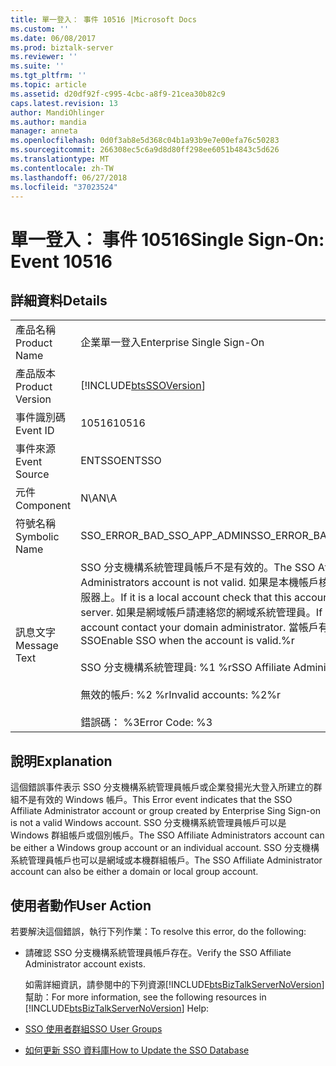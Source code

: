 ```yaml
---
title: 單一登入： 事件 10516 |Microsoft Docs
ms.custom: ''
ms.date: 06/08/2017
ms.prod: biztalk-server
ms.reviewer: ''
ms.suite: ''
ms.tgt_pltfrm: ''
ms.topic: article
ms.assetid: d20df92f-c995-4cbc-a8f9-21cea30b82c9
caps.latest.revision: 13
author: MandiOhlinger
ms.author: mandia
manager: anneta
ms.openlocfilehash: 0d0f3ab8e5d368c04b1a93b9e7e00efa76c50283
ms.sourcegitcommit: 266308ec5c6a9d8d80ff298ee6051b4843c5d626
ms.translationtype: MT
ms.contentlocale: zh-TW
ms.lasthandoff: 06/27/2018
ms.locfileid: "37023524"
---
```

# <a name="single-sign-on-event-10516"></a><span data-ttu-id="74eea-102">單一登入： 事件 10516</span><span class="sxs-lookup"><span data-stu-id="74eea-102">Single Sign-On: Event 10516</span></span>
## <a name="details"></a><span data-ttu-id="74eea-103">詳細資料</span><span class="sxs-lookup"><span data-stu-id="74eea-103">Details</span></span>  

|                 |                                                                                                                                                                                                                                                                                                                                                 |
|-----------------|-------------------------------------------------------------------------------------------------------------------------------------------------------------------------------------------------------------------------------------------------------------------------------------------------------------------------------------------------|
|  <span data-ttu-id="74eea-104">產品名稱</span><span class="sxs-lookup"><span data-stu-id="74eea-104">Product Name</span></span>   |                                                                                                                                                            <span data-ttu-id="74eea-105">企業單一登入</span><span class="sxs-lookup"><span data-stu-id="74eea-105">Enterprise Single Sign-On</span></span>                                                                                                                                                            |
| <span data-ttu-id="74eea-106">產品版本</span><span class="sxs-lookup"><span data-stu-id="74eea-106">Product Version</span></span> |                                                                                                                                           [!INCLUDE[btsSSOVersion](../includes/btsssoversion-md.md)]                                                                                                                                            |
|    <span data-ttu-id="74eea-107">事件識別碼</span><span class="sxs-lookup"><span data-stu-id="74eea-107">Event ID</span></span>     |                                                                                                                                                                      <span data-ttu-id="74eea-108">10516</span><span class="sxs-lookup"><span data-stu-id="74eea-108">10516</span></span>                                                                                                                                                                      |
|  <span data-ttu-id="74eea-109">事件來源</span><span class="sxs-lookup"><span data-stu-id="74eea-109">Event Source</span></span>   |                                                                                                                                                                     <span data-ttu-id="74eea-110">ENTSSO</span><span class="sxs-lookup"><span data-stu-id="74eea-110">ENTSSO</span></span>                                                                                                                                                                      |
|    <span data-ttu-id="74eea-111">元件</span><span class="sxs-lookup"><span data-stu-id="74eea-111">Component</span></span>    |                                                                                                                                                                       <span data-ttu-id="74eea-112">N\A</span><span class="sxs-lookup"><span data-stu-id="74eea-112">N\A</span></span>                                                                                                                                                                       |
|  <span data-ttu-id="74eea-113">符號名稱</span><span class="sxs-lookup"><span data-stu-id="74eea-113">Symbolic Name</span></span>  |                                                                                                                                                           <span data-ttu-id="74eea-114">SSO_ERROR_BAD_SSO_APP_ADMIN</span><span class="sxs-lookup"><span data-stu-id="74eea-114">SSO_ERROR_BAD_SSO_APP_ADMIN</span></span>                                                                                                                                                           |
|  <span data-ttu-id="74eea-115">訊息文字</span><span class="sxs-lookup"><span data-stu-id="74eea-115">Message Text</span></span>   | <span data-ttu-id="74eea-116">SSO 分支機構系統管理員帳戶不是有效的。</span><span class="sxs-lookup"><span data-stu-id="74eea-116">The SSO Affiliate Administrators account is not valid.</span></span> <span data-ttu-id="74eea-117">如果是本機帳戶核取此帳戶是否存在伺服器上。</span><span class="sxs-lookup"><span data-stu-id="74eea-117">If it is a local account check that this account exists on the server.</span></span> <span data-ttu-id="74eea-118">如果是網域帳戶請連絡您的網域系統管理員。</span><span class="sxs-lookup"><span data-stu-id="74eea-118">If it is a domain account contact your domain administrator.</span></span> <span data-ttu-id="74eea-119">當帳戶有效 valid.%r 時啟用 SSO</span><span class="sxs-lookup"><span data-stu-id="74eea-119">Enable SSO when the account is valid.%r</span></span><br /><br /> <span data-ttu-id="74eea-120">SSO 分支機構系統管理員: %1 %r</span><span class="sxs-lookup"><span data-stu-id="74eea-120">SSO Affiliate Administrators: %1%r</span></span><br /><br /> <span data-ttu-id="74eea-121">無效的帳戶: %2 %r</span><span class="sxs-lookup"><span data-stu-id="74eea-121">Invalid accounts: %2%r</span></span><br /><br /> <span data-ttu-id="74eea-122">錯誤碼： %3</span><span class="sxs-lookup"><span data-stu-id="74eea-122">Error Code: %3</span></span> |

## <a name="explanation"></a><span data-ttu-id="74eea-123">說明</span><span class="sxs-lookup"><span data-stu-id="74eea-123">Explanation</span></span>  
 <span data-ttu-id="74eea-124">這個錯誤事件表示 SSO 分支機構系統管理員帳戶或企業發揚光大登入所建立的群組不是有效的 Windows 帳戶。</span><span class="sxs-lookup"><span data-stu-id="74eea-124">This Error event indicates that the SSO Affiliate Administrator account or group created by Enterprise Sing Sign-on is not a valid Windows account.</span></span> <span data-ttu-id="74eea-125">SSO 分支機構系統管理員帳戶可以是 Windows 群組帳戶或個別帳戶。</span><span class="sxs-lookup"><span data-stu-id="74eea-125">The SSO Affiliate Administrators account can be either a Windows group account or an individual account.</span></span> <span data-ttu-id="74eea-126">SSO 分支機構系統管理員帳戶也可以是網域或本機群組帳戶。</span><span class="sxs-lookup"><span data-stu-id="74eea-126">The SSO Affiliate Administrator account can also be either a domain or local group account.</span></span>  

## <a name="user-action"></a><span data-ttu-id="74eea-127">使用者動作</span><span class="sxs-lookup"><span data-stu-id="74eea-127">User Action</span></span>  
 <span data-ttu-id="74eea-128">若要解決這個錯誤，執行下列作業：</span><span class="sxs-lookup"><span data-stu-id="74eea-128">To resolve this error, do the following:</span></span>  

- <span data-ttu-id="74eea-129">請確認 SSO 分支機構系統管理員帳戶存在。</span><span class="sxs-lookup"><span data-stu-id="74eea-129">Verify the SSO Affiliate Administrator account exists.</span></span>  

  <span data-ttu-id="74eea-130">如需詳細資訊，請參閱中的下列資源[!INCLUDE[btsBizTalkServerNoVersion](../includes/btsbiztalkservernoversion-md.md)]幫助：</span><span class="sxs-lookup"><span data-stu-id="74eea-130">For more information, see the following resources in [!INCLUDE[btsBizTalkServerNoVersion](../includes/btsbiztalkservernoversion-md.md)] Help:</span></span>  

- [<span data-ttu-id="74eea-131">SSO 使用者群組</span><span class="sxs-lookup"><span data-stu-id="74eea-131">SSO User Groups</span></span>](../core/sso-user-groups.md)  

- [<span data-ttu-id="74eea-132">如何更新 SSO 資料庫</span><span class="sxs-lookup"><span data-stu-id="74eea-132">How to Update the SSO Database</span></span>](../core/how-to-update-the-sso-database.md)
